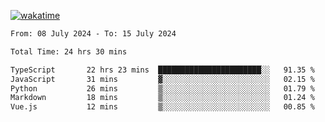 [![wakatime](https://wakatime.com/badge/user/702d7a0d-6421-40c6-be4d-9b18f6ca91d5.svg)](https://wakatime.com/@702d7a0d-6421-40c6-be4d-9b18f6ca91d5)

<!--START_SECTION:waka-->

```txt
From: 08 July 2024 - To: 15 July 2024

Total Time: 24 hrs 30 mins

TypeScript       22 hrs 23 mins  ███████████████████████░░   91.35 %
JavaScript       31 mins         ▓░░░░░░░░░░░░░░░░░░░░░░░░   02.15 %
Python           26 mins         ▒░░░░░░░░░░░░░░░░░░░░░░░░   01.79 %
Markdown         18 mins         ▒░░░░░░░░░░░░░░░░░░░░░░░░   01.24 %
Vue.js           12 mins         ▒░░░░░░░░░░░░░░░░░░░░░░░░   00.85 %
```

<!--END_SECTION:waka-->